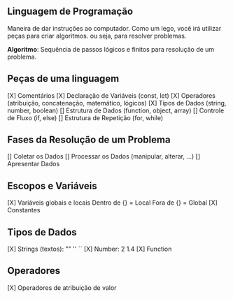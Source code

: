 ## Linguagem de Programação

Maneira de dar instruções ao computador.
Como um lego, você irá utilizar peças para criar algoritmos. ou seja, para resolver problemas.

**Algoritmo**: Sequência de passos lógicos e finitos para resolução de um problema.

## Peças de uma linguagem

[X] Comentários
[X] Declaração de Variáveis (const, let)
[X] Operadores (atribuição, concatenação, matemático, lógicos)
[X] Tipos de Dados (string, number, boolean)
[] Estrutura de Dados (function, object, array)
[] Controle de Fluxo (if, else)
[] Estrutura de Repetição (for, while)

## Fases da Resolução de um Problema

[] Coletar os Dados
[] Processar os Dados (manipular, alterar, ...)
[] Apresentar Dados

## Escopos e Variáveis

[X] Variáveis globais e locais 
    Dentro de {} = Local
    Fora de {} = Global
[X] Constantes

## Tipos de Dados

[X] Strings (textos): "" '' ``
[X] Number: 2 1.4
[X] Function

## Operadores

[X] Operadores de atribuição de valor